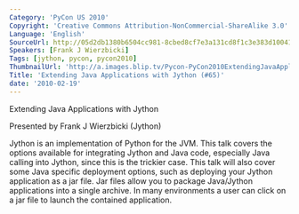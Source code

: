 ```yaml
---
Category: 'PyCon US 2010'
Copyright: 'Creative Commons Attribution-NonCommercial-ShareAlike 3.0'
Language: 'English'
SourceUrl: http://05d2db1380b6504cc981-8cbed8cf7e3a131cd8f1c3e383d10041.r93.cf2.rackcdn.com/pycon-us-2010/329_extending-java-applications-with-jython-65.m4v
Speakers: [Frank J Wierzbicki]
Tags: [jython, pycon, pycon2010]
ThumbnailUrl: 'http://a.images.blip.tv/Pycon-PyCon2010ExtendingJavaApplicationsWithJython65790.png'
Title: 'Extending Java Applications with Jython (#65)'
date: '2010-02-19'
---
```

Extending Java Applications with Jython

  
Presented by Frank J Wierzbicki (Jython)

  
Jython is an implementation of Python for the JVM. This talk covers the
options available for integrating Jython and Java code, especially Java
calling into Jython, since this is the trickier case. This talk will also
cover some Java specific deployment options, such as deploying your Jython
application as a jar file. Jar files allow you to package Java/Jython
applications into a single archive. In many environments a user can click on a
jar file to launch the contained application.

